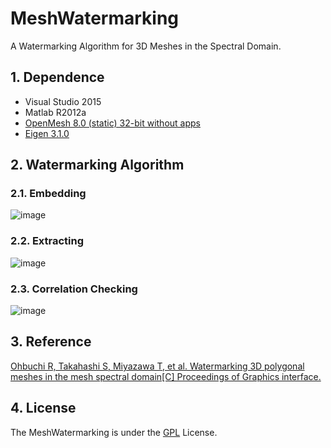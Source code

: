 # MeshWatermarking

A Watermarking Algorithm for 3D Meshes in the Spectral Domain.

## 1. Dependence

- Visual Studio 2015
- Matlab R2012a
- [OpenMesh 8.0 (static) 32-bit without apps](https://www.openmesh.org/media/Releases/8.0/OpenMesh-8.0-VS2015-32-Bit-no-apps.exe)
- [Eigen 3.1.0](https://bitbucket.org/eigen/eigen/get/3.1.0.zip)

## 2. Watermarking Algorithm

### 2.1. Embedding

![image](http://img.cdn.firejq.com/jpg/2019/5/14/d981444737044cc8518ba300e93b81a1.jpg)

### 2.2. Extracting

![image](http://img.cdn.firejq.com/jpg/2019/5/14/1baf3a4701bf11f975109d644ac2c6eb.jpg)

### 2.3. Correlation Checking

![image](http://img.cdn.firejq.com/jpg/2019/5/14/9f50381f8cda95cfb18c80b65675eb81.jpg)

## 3. Reference

[Ohbuchi R, Takahashi S, Miyazawa T, et al. Watermarking 3D polygonal meshes in the mesh spectral domain[C] Proceedings of Graphics interface.](http://graphicsinterface.org/proceedings/gi2001/gi2001-2/)

## 4. License

The MeshWatermarking is under the [GPL](https://github.com/firejq/MeshWatermarking/blob/master/LICENSE) License.
